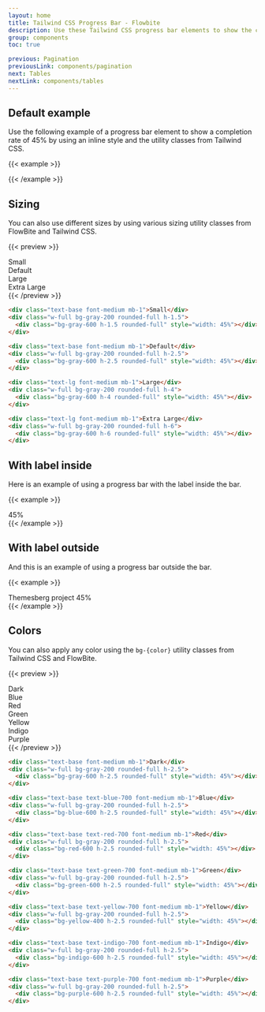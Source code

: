 ```yaml
---
layout: home
title: Tailwind CSS Progress Bar - Flowbite
description: Use these Tailwind CSS progress bar elements to show the completion rate of something
group: components
toc: true

previous: Pagination
previousLink: components/pagination
next: Tables
nextLink: components/tables
---
```


## Default example

Use the following example of a progress bar element to show a completion rate of 45% by using an inline style and the utility classes from Tailwind CSS.

{{< example >}}
<div class="w-full bg-gray-200 rounded-full h-2.5">
  <div class="bg-blue-600 h-2.5 rounded-full" style="width: 45%"></div>
</div>
{{< /example >}}

## Sizing

You can also use different sizes by using various sizing utility classes from FlowBite and Tailwind CSS.

{{< preview >}}
<div class="text-base font-medium mb-1">Small</div>
<div class="w-full bg-gray-200 rounded-full h-1.5 mb-4">
  <div class="bg-gray-600 h-1.5 rounded-full" style="width: 45%"></div>
</div>
<div class="text-base font-medium mb-1">Default</div>
<div class="w-full bg-gray-200 rounded-full h-2.5 mb-4">
  <div class="bg-gray-600 h-2.5 rounded-full" style="width: 45%"></div>
</div>
<div class="text-lg font-medium mb-1">Large</div>
<div class="w-full bg-gray-200 rounded-full h-4 mb-4">
  <div class="bg-gray-600 h-4 rounded-full" style="width: 45%"></div>
</div>
<div class="text-lg font-medium mb-1">Extra Large</div>
<div class="w-full bg-gray-200 rounded-full h-6">
  <div class="bg-gray-600 h-6 rounded-full" style="width: 45%"></div>
</div>
{{< /preview >}}

```html
<div class="text-base font-medium mb-1">Small</div>
<div class="w-full bg-gray-200 rounded-full h-1.5">
  <div class="bg-gray-600 h-1.5 rounded-full" style="width: 45%"></div>
</div>

<div class="text-base font-medium mb-1">Default</div>
<div class="w-full bg-gray-200 rounded-full h-2.5">
  <div class="bg-gray-600 h-2.5 rounded-full" style="width: 45%"></div>
</div>

<div class="text-lg font-medium mb-1">Large</div>
<div class="w-full bg-gray-200 rounded-full h-4">
  <div class="bg-gray-600 h-4 rounded-full" style="width: 45%"></div>
</div>

<div class="text-lg font-medium mb-1">Extra Large</div>
<div class="w-full bg-gray-200 rounded-full h-6">
  <div class="bg-gray-600 h-6 rounded-full" style="width: 45%"></div>
</div>
```

## With label inside

Here is an example of using a progress bar with the label inside the bar.

{{< example >}}
  <div class="w-full bg-gray-200 rounded-full">
    <div class="bg-blue-600 text-xs font-medium text-blue-100 text-center p-0.5 leading-none rounded-full" style="width: 45%"> 45%</div>
  </div>
{{< /example >}}

## With label outside

And this is an example of using a progress bar outside the bar.

{{< example >}}
<div class="mb-1 flex justify-between">
  <span class="text-base text-blue-700 font-medium">Themesberg project</span>
  <span class="text-sm font-medium text-blue-700">45%</span>
</div>
<div class="w-full bg-gray-200 rounded-full h-2.5">
  <div class="bg-blue-600 h-2.5 rounded-full" style="width: 45%"></div>
</div>
{{< /example >}}

## Colors

You can also apply any color using the `bg-{color}` utility classes from Tailwind CSS and FlowBite.

{{< preview >}}
<div class="text-base font-medium mb-1">Dark</div>
<div class="w-full bg-gray-200 rounded-full h-2.5 mb-4">
  <div class="bg-gray-600 h-2.5 rounded-full" style="width: 45%"></div>
</div>
<div class="text-base text-blue-700 font-medium mb-1">Blue</div>
<div class="w-full bg-gray-200 rounded-full h-2.5 mb-4">
  <div class="bg-blue-600 h-2.5 rounded-full" style="width: 45%"></div>
</div>
<div class="text-base text-red-700 font-medium mb-1">Red</div>
<div class="w-full bg-gray-200 rounded-full h-2.5 mb-4">
  <div class="bg-red-600 h-2.5 rounded-full" style="width: 45%"></div>
</div>
<div class="text-base text-green-700 font-medium mb-1">Green</div>
<div class="w-full bg-gray-200 rounded-full h-2.5 mb-4">
  <div class="bg-green-600 h-2.5 rounded-full" style="width: 45%"></div>
</div>
<div class="text-base text-yellow-700 font-medium mb-1">Yellow</div>
<div class="w-full bg-gray-200 rounded-full h-2.5 mb-4">
  <div class="bg-yellow-400 h-2.5 rounded-full" style="width: 45%"></div>
</div>
<div class="text-base text-indigo-700 font-medium mb-1">Indigo</div>
<div class="w-full bg-gray-200 rounded-full h-2.5 mb-4">
  <div class="bg-indigo-600 h-2.5 rounded-full" style="width: 45%"></div>
</div>
<div class="text-base text-purple-700 font-medium mb-1">Purple</div>
<div class="w-full bg-gray-200 rounded-full h-2.5">
  <div class="bg-purple-600 h-2.5 rounded-full" style="width: 45%"></div>
</div>
{{< /preview >}}

```html
<div class="text-base font-medium mb-1">Dark</div>
<div class="w-full bg-gray-200 rounded-full h-2.5">
  <div class="bg-gray-600 h-2.5 rounded-full" style="width: 45%"></div>
</div>

<div class="text-base text-blue-700 font-medium mb-1">Blue</div>
<div class="w-full bg-gray-200 rounded-full h-2.5">
  <div class="bg-blue-600 h-2.5 rounded-full" style="width: 45%"></div>
</div>

<div class="text-base text-red-700 font-medium mb-1">Red</div>
<div class="w-full bg-gray-200 rounded-full h-2.5">
  <div class="bg-red-600 h-2.5 rounded-full" style="width: 45%"></div>
</div>

<div class="text-base text-green-700 font-medium mb-1">Green</div>
<div class="w-full bg-gray-200 rounded-full h-2.5">
  <div class="bg-green-600 h-2.5 rounded-full" style="width: 45%"></div>
</div>

<div class="text-base text-yellow-700 font-medium mb-1">Yellow</div>
<div class="w-full bg-gray-200 rounded-full h-2.5">
  <div class="bg-yellow-400 h-2.5 rounded-full" style="width: 45%"></div>
</div>

<div class="text-base text-indigo-700 font-medium mb-1">Indigo</div>
<div class="w-full bg-gray-200 rounded-full h-2.5">
  <div class="bg-indigo-600 h-2.5 rounded-full" style="width: 45%"></div>
</div>

<div class="text-base text-purple-700 font-medium mb-1">Purple</div>
<div class="w-full bg-gray-200 rounded-full h-2.5">
  <div class="bg-purple-600 h-2.5 rounded-full" style="width: 45%"></div>
</div>
```
